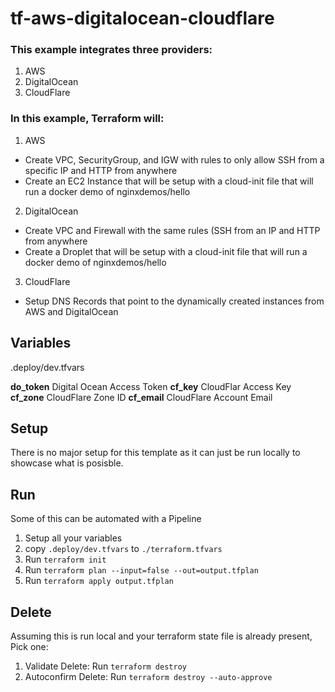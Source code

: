 # tf-aws-digitalocean-cloudflare

### This example integrates three providers:

1. AWS
2. DigitalOcean
3. CloudFlare

### In this example, Terraform will:

1. AWS
* Create VPC, SecurityGroup, and IGW with rules to only allow SSH from a specific IP and HTTP from anywhere
* Create an EC2 Instance that will be setup with a cloud-init file that will run a docker demo of nginxdemos/hello

2. DigitalOcean
* Create VPC and Firewall with the same rules (SSH from an IP and HTTP from anywhere
* Create a Droplet that will be setup with a cloud-init file that will run a docker demo of nginxdemos/hello

3. CloudFlare
* Setup DNS Records that point to the dynamically created instances from AWS and DigitalOcean

## Variables

.deploy/dev.tfvars

**do_token** Digital Ocean Access Token
**cf_key** CloudFlar Access Key
**cf_zone** CloudFlare Zone ID
**cf_email** CloudFlare Account Email

## Setup

There is no major setup for this template as it can just be run locally to showcase what is posisble.

## Run

Some of this can be automated with a Pipeline
1. Setup all your variables
2. copy `.deploy/dev.tfvars` to `./terraform.tfvars`
3. Run `terraform init`
4. Run `terraform plan --input=false --out=output.tfplan`
5. Run `terraform apply output.tfplan`

## Delete

Assuming this is run local and your terraform state file is already present, Pick one:
1. Validate Delete: Run `terraform destroy`
2. Autoconfirm Delete: Run `terraform destroy --auto-approve`
